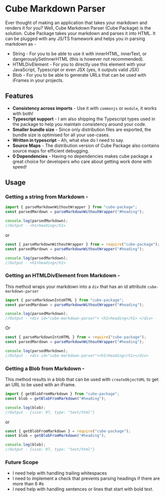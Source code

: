# Cube Markdown Parser

Ever thought of making an application that takes your markdown and renders it for you? Well, Cube Markdown Parser (Cube Package) is the solution. Cube Package takes your markdown and parses it into HTML. It can be plugged with any JS/TS framework and helps you in parsing markdown as -

- String - For you to be able to use it with innerHTML, innerText, or dangerouslySetInnerHTML (this is however not recommended).
- HTMLDivElement - For you to directly use this element with your JavaScript, Typescript or even JSX (yes, it outputs valid JSX)
- Blob - For you to be able to generate URLs that can be used with iFrames in your projects.

## Features

- **Consistency across imports** - Use it with `commonjs` or `module`, it works with both!
- **Typescript support** - I am also shipping the Typescript types used in the package to help you maintain consistency around your code.
- **Smaller bundle size** - Since only distribution files are exported, the bundle size is optimised for all your use-cases.
- **Written in typescript** - Ah, what else do I need to say.
- **Source Maps** - The distribution version of Cube Package also contains source maps for efficient debugging.
- **0 Dependencies** - Having no dependencies makes cube package a great choice for developers who care about getting work done with speed!  

## Usage

### Getting a string from Markdown -

```javascript
import { parseMarkdownWithoutWrapper } from "cube-package";
const parsedMardown = parseMarkdownWithoutWrapper("#heading");

console.log(parsedMarkdown);
//Output - <h1>heading</h1>
```

or

```javascript
const { parseMarkdownWithoutWrapper } from = require("cube-package");
const parsedMardown = parseMarkdownWithoutWrapper("#heading");

console.log(parsedMarkdown);
//Output - <h1>heading</h1>
```

### Getting an HTMLDivElement from Markdown -

This method wraps your markdown into a `div` that has an id attribute `cube-markdown-parser`

```javascript
import { parseMarkdownIntoHTML } from "cube-package";
const parsedMardown = parseMarkdownWithoutWrapper("#heading");

console.log(parsedMarkdown);
//Output - <div id="cube-markdown-parser"> <h1>heading</h1> </div>
```

Or

```javascript
const { parseMarkdownIntoHTML } from = require("cube-package");
const parsedMardown = parseMarkdownWithoutWrapper("#heading");

console.log(parsedMarkdown);
//Output - <div id="cube-markdown-parser"><h1>heading</h1></div>
```

### Getting a Blob from Markdown -

This method results in a blob that can be used with `createObjectURL` to get an URL to be used with an iFrame.

```javascript
import { getBlobFromMarkdown } from "cube-package";
const blob = getBlobFromMarkdown("#heading");

console.log(blob);
//Output - {size: 97, type: "text/html"}
```

or

```javascript
const { getBlobFromMarkdown } = require("cube-package");
const blob = getBlobFromMarkdown("#heading");

console.log(blob);
//Output - {size: 97, type: "text/html"}
```

### Future Scope

- I need help with handling trailing whitespaces
- I need to implement a check that prevents parsing headings if there are more than 6 #s
- I need help with handling sentences or lines that start with bold text. 